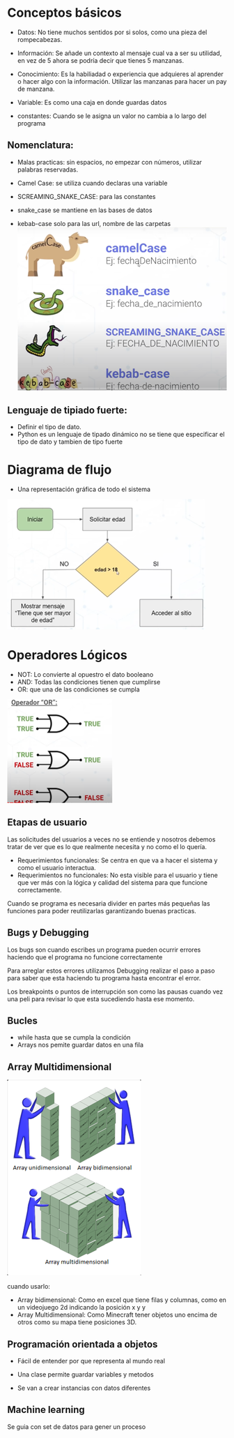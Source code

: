 # Conceptos básicos

- Datos: No tiene muchos sentidos por si solos, como una pieza del rompecabezas.
- Información: Se añade un contexto al mensaje cual va a ser su utilidad, en vez de 5 ahora se podría decir que tienes 5 manzanas.
- Conocimiento: Es la habiliadad o experiencia que adquieres al aprender o hacer algo con la información. Utilizar las manzanas para hacer un pay de manzana.

- Variable: Es como una caja en donde guardas datos
- constantes: Cuando se le asigna un valor no cambia a lo largo del programa

## Nomenclatura:
  - Malas practicas: sin espacios, no empezar con números, utilizar palabras reservadas.

- Camel Case: se utiliza cuando declaras una variable
- SCREAMING_SNAKE_CASE: para las constantes
- snake_case se mantiene en las bases de datos
- kebab-case solo para las url, nombre de las carpetas
    ![alt text](image.png)

## Lenguaje de tipiado fuerte:
- Definir el tipo de dato.
- Python es un lenguaje de tipado dinámico no se tiene que especificar el tipo de dato y tambien de tipo fuerte

# Diagrama de flujo
- Una representación gráfica de todo el sistema

![alt text](image-1.png)

# Operadores Lógicos
- NOT: Lo convierte al opuestro el dato booleano
- AND: Todas las condiciones tienen que cumplirse
- OR: que una de las condiciones se cumpla

![alt text](image-2.png)


## Etapas de usuario

Las solicitudes del usuarios a veces no se entiende y nosotros debemos tratar de ver que es lo que realmente necesita y no como el lo quería.

- Requerimientos funcionales: Se centra en que va a hacer el sistema y como el usuario interactua.
- Requerimientos no funcionales: No esta visible para el usuario y tiene que ver más con la lógica y calidad del sistema para que funcione correctamente.
 
Cuando se programa es necesaria divider en partes más pequeñas las funciones para poder reutilizarlas garantizando buenas practicas.

## Bugs y Debugging

Los bugs son cuando escribes un programa pueden ocurrir errores haciendo que el programa no funcione correctamente

Para arreglar estos errores utilizamos Debugging realizar el paso a paso para saber que esta haciendo tu programa hasta encontrar el error.

Los breakpoints o puntos de interrupción son como las pausas cuando vez una peli para revisar lo que esta sucediendo hasta ese momento.

## Bucles

- while hasta que se cumpla la condición
- Arrays nos pemite guardar datos en una fila

## Array Multidimensional

![alt text](image-3.png)

cuando usarlo:

- Array bidimensional: Como en excel que tiene filas y columnas, como en un videojuego 2d indicando la posición x y y
- Array Multidimensional: Como Minecraft tener objetos uno encima de otros como su mapa tiene posiciones 3D.

## Programación orientada a objetos

- Fácil de entender por que representa al mundo real

- Una clase permite guardar variables y metodos
- Se van a crear instancias con datos diferentes

## Machine learning

Se guia con set de datos para gener un proceso